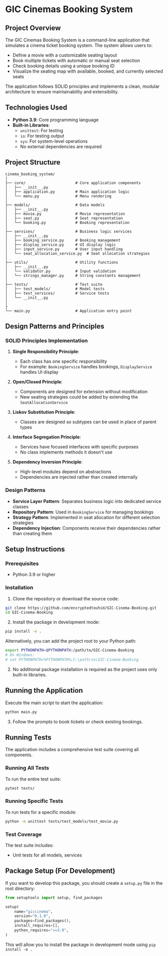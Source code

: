 # GIC Cinemas Booking System

## Project Overview

The GIC Cinemas Booking System is a command-line application that simulates a cinema ticket booking system. The system allows users to:

- Define a movie with a customizable seating layout
- Book multiple tickets with automatic or manual seat selection
- Check booking details using a unique booking ID
- Visualize the seating map with available, booked, and currently selected seats

The application follows SOLID principles and implements a clean, modular architecture to ensure maintainability and extensibility.

## Technologies Used

- **Python 3.9**: Core programming language
- **Built-in Libraries**:
  - `unittest`: For testing
  - `io`: For testing output
  - `sys`: For system-level operations
  - No external dependencies are required

## Project Structure

```
cinema_booking_system/
│
├── core/                      # Core application components
│   ├── __init__.py
│   ├── application.py         # Main application logic
│   └── menu.py                # Menu rendering
│
├── models/                    # Data models
│   ├── __init__.py
│   ├── movie.py               # Movie representation
│   ├── seat.py                # Seat representation
│   └── booking.py             # Booking representation
│
├── services/                  # Business logic services
│   ├── __init__.py
│   ├── booking_service.py     # Booking management
│   ├── display_service.py     # UI display logic
│   ├── input_service.py       # User input handling
│   └── seat_allocation_service.py  # Seat allocation strategies
│
├── utils/                     # Utility functions
│   ├── __init__.py
│   └── validator.py           # Input validation
│   └── strings_manager.py     # String constants management
│
├── tests/                     # Test suite
│   ├── test_models/           # Model tests
│   ├── test_services/         # Service tests 
│   └── __init__.py
│
├
└── main.py                    # Application entry point
```

## Design Patterns and Principles

### SOLID Principles Implementation

1. **Single Responsibility Principle**:
   - Each class has one specific responsibility
   - For example: `BookingService` handles bookings, `DisplayService` handles UI display

2. **Open/Closed Principle**:
   - Components are designed for extension without modification
   - New seating strategies could be added by extending the `SeatAllocationService`

3. **Liskov Substitution Principle**:
   - Classes are designed so subtypes can be used in place of parent types

4. **Interface Segregation Principle**:
   - Services have focused interfaces with specific purposes
   - No class implements methods it doesn't use

5. **Dependency Inversion Principle**:
   - High-level modules depend on abstractions
   - Dependencies are injected rather than created internally

### Design Patterns

- **Service Layer Pattern**: Separates business logic into dedicated service classes
- **Repository Pattern**: Used in `BookingService` for managing bookings
- **Strategy Pattern**: Implemented in seat allocation for different selection strategies
- **Dependency Injection**: Components receive their dependencies rather than creating them

## Setup Instructions

### Prerequisites

- Python 3.9 or higher

### Installation

1. Clone the repository or download the source code:

```bash
git clone https://github.com/encryptedtouhid/GIC-Cinema-Booking.git
cd GIC-Cinema-Booking
```

2. Install the package in development mode:

```bash
pip install -e .
```

Alternatively, you can add the project root to your Python path:

```bash
export PYTHONPATH=$PYTHONPATH:/path/to/GIC-Cinema-Booking
# On Windows:
# set PYTHONPATH=%PYTHONPATH%;C:\path\to\GIC-Cinema-Booking
```


2. No additional package installation is required as the project uses only built-in libraries.

## Running the Application

Execute the main script to start the application:

```bash
python main.py
```

3. Follow the prompts to book tickets or check existing bookings.

## Running Tests

The application includes a comprehensive test suite covering all components.

### Running All Tests

To run the entire test suite:

```bash
pytest tests/
```

### Running Specific Tests

To run tests for a specific module:

```bash
python -m unittest tests/test_models/test_movie.py
```

### Test Coverage

The test suite includes:
- Unit tests for all models, services



## Package Setup (For Development)

If you want to develop this package, you should create a `setup.py` file in the root directory:

```python
from setuptools import setup, find_packages

setup(
    name="giccinema",
    version="0.1.0",
    packages=find_packages(),
    install_requires=[],
    python_requires=">=3.9",
)
```
This will allow you to install the package in development mode using `pip install -e .`

